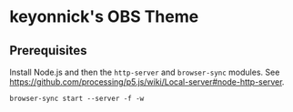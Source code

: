 # keyonnick's OBS Theme

## Prerequisites

Install Node.js and then the `http-server` and `browser-sync` modules. See https://github.com/processing/p5.js/wiki/Local-server#node-http-server.

```
browser-sync start --server -f -w
```
